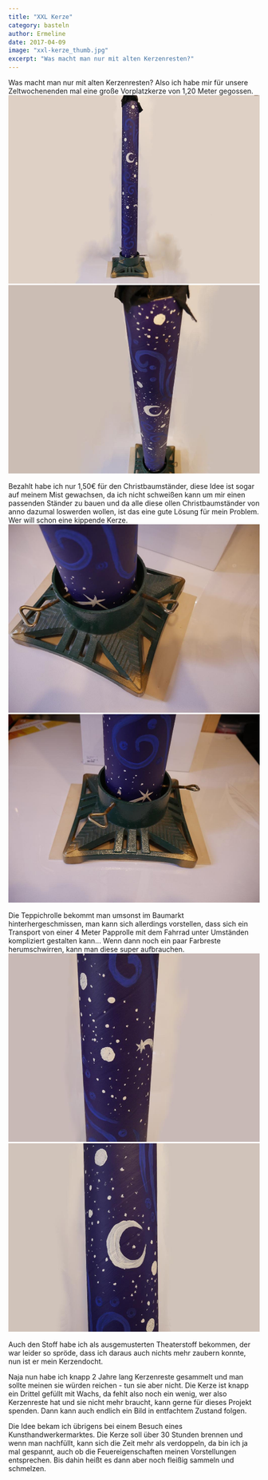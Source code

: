 ```yaml
---
title: "XXL Kerze"
category: basteln
author: Ermeline
date: 2017-04-09
image: "xxl-kerze_thumb.jpg"
excerpt: "Was macht man nur mit alten Kerzenresten?"
---
```


Was macht man nur mit alten Kerzenresten? Also ich habe mir für unsere Zeltwochenenden mal eine große Vorplatzkerze von 1,20 Meter gegossen. 
![XXL Kerze](_1050117.JPG)
![Kerze von oben](_1050124.JPG)

Bezahlt habe ich nur 1,50€ für den Christbaumständer, diese Idee ist sogar auf meinem Mist gewachsen, da ich nicht schweißen kann um mir einen passenden Ständer zu bauen und da alle diese ollen Christbaumständer von anno dazumal loswerden wollen, ist das eine gute Lösung für mein Problem. Wer will schon eine kippende Kerze. 
![Kerzenständer in XXL](_1050121.JPG)
![steht stabil](_1050120.JPG)

Die Teppichrolle bekommt man umsonst im Baumarkt hinterhergeschmissen, man kann sich allerdings vorstellen, dass sich ein Transport von einer 4 Meter Papprolle mit dem Fahrrad unter Umständen kompliziert gestalten kann... Wenn dann noch ein paar Farbreste herumschwirren, kann man diese super aufbrauchen. 
![Sterne Verzierung](_1050118.JPG)
![Mond Verzierung](_1050119.JPG)

Auch den Stoff habe ich als ausgemusterten Theaterstoff bekommen, der war leider so spröde, dass ich daraus auch nichts mehr zaubern konnte, nun ist er mein Kerzendocht. 

Naja nun habe ich knapp 2 Jahre lang Kerzenreste gesammelt und man sollte meinen sie würden reichen - tun sie aber nicht. Die Kerze ist knapp ein Drittel gefüllt mit Wachs, da fehlt also noch ein wenig, wer also Kerzenreste hat und sie nicht mehr braucht, kann gerne für dieses Projekt spenden. Dann kann auch endlich ein Bild in entfachtem Zustand folgen.

Die Idee bekam ich übrigens bei einem Besuch eines Kunsthandwerkermarktes. Die Kerze soll über 30 Stunden brennen und wenn man nachfüllt, kann sich die Zeit mehr als verdoppeln, da bin ich ja mal gespannt, auch ob die Feuereigenschaften meinen Vorstellungen entsprechen. Bis dahin heißt es dann aber noch fleißig sammeln und schmelzen.
